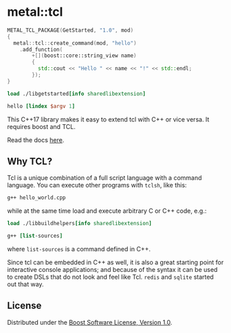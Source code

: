 # metal::tcl 

```cpp
METAL_TCL_PACKAGE(GetStarted, "1.0", mod)
{
  metal::tcl::create_command(mod, "hello")
    .add_function(
        +[](boost::core::string_view name)
        {
          std::cout << "Hello " << name << "!" << std::endl;
        });
}
```

```tcl
load ./libgetstarted[info sharedlibextension]

hello [lindex $argv 1]
```

This C++17 library makes it easy to extend tcl with C++ or vice versa. It requires boost and TCL.

Read the docs [here](doc/tcl.adoc).

## Why TCL?

Tcl is a unique combination of a full script language with a command language.
You can execute other programs with `tclsh`, like this:

```tcl
g++ hello_world.cpp
```

while at the same time load and execute arbitrary C or C++ code, e.g.:

```tcl
load ./libbuildhelpers[info sharedlibextension]

g++ [list-sources]
```

where `list-sources` is a command defined in C++.

Since tcl can be embedded in C++ as well, it is also a great starting point for interactive console applications;
and because of the syntax it can be used to create DSLs that do not look and feel like Tcl.
`redis` and `sqlite` started out that way.


## License

Distributed under the [Boost Software License, Version 1.0](http://boost.org/LICENSE_1_0.txt).
